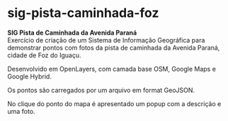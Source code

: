 # sig-pista-caminhada-foz
<strong>SIG Pista de Caminhada da Avenida Paraná</strong>
<br>
Exercício de criação de um Sistema de Informação Geográfica para demonstrar pontos com fotos da pista de caminhada da Avenida Paraná,
cidade de Foz do Iguaçu.
<p>Desenvolvido em OpenLayers, com camada base OSM, Google Maps e Google Hybrid.</p>
<p>Os pontos são carregados por um arquivo em format GeoJSON.</p>
<p>No clique do ponto do mapa é apresentado um popup com a descrição e uma foto.</p>
